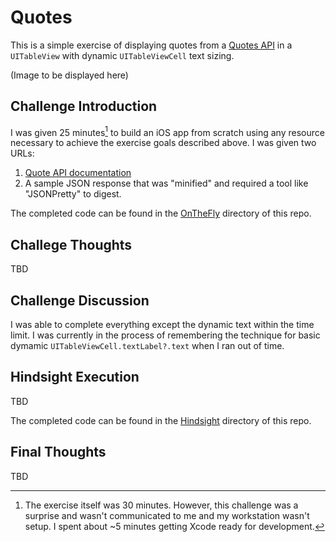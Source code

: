 # Quotes

This is a simple exercise of displaying quotes from a [Quotes API](https://zenquotes.io) in a `UITableView` with dynamic `UITableViewCell` text sizing.

(Image to be displayed here)

## Challenge Introduction

I was given 25 minutes[^1] to build an iOS app from scratch using any resource necessary to achieve the exercise goals described above.  I was given two URLs:

1. [Quote API documentation](https://docs.zenquotes.io/zenquotes-documentation/)
2. A sample JSON response that was "minified" and required a tool like "JSONPretty" to digest.

The completed code can be found in the [OnTheFly](OnTheFly/) directory of this repo.

## Challege Thoughts

TBD

## Challenge Discussion

I was able to complete everything except the dynamic text within the time limit.  I was currently in the process of remembering the technique for basic dymamic `UITableViewCell.textLabel?.text` when I ran out of time.

## Hindsight Execution

TBD

The completed code can be found in the [Hindsight](Hindsight/) directory of this repo.

## Final Thoughts

TBD

[^1]: The exercise itself was 30 minutes.  However, this challenge was a surprise and wasn't communicated to me and my workstation wasn't setup.  I spent about ~5 minutes getting Xcode ready for development.